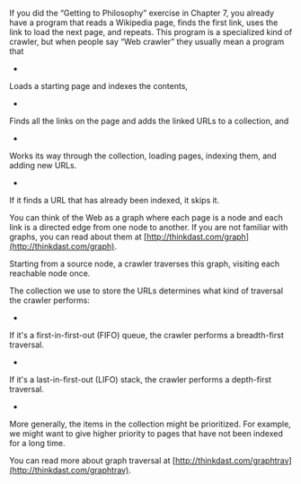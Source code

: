 If you did the “Getting to Philosophy” exercise in Chapter 7, you already have a program that reads a Wikipedia page, finds the first link, uses the link to load the next page, and repeats. This program is a specialized kind of crawler, but when people say “Web crawler” they usually mean a program that



* 
Loads a starting page and indexes the contents,

* 
Finds all the links on the page and adds the linked URLs to a collection,
and

* 
Works its way through the collection, loading pages, indexing them, and
adding new URLs.

* 
If it finds a URL that has already been indexed, it skips
it.


You can think of the Web as a graph where each page is a node and each link is a directed edge from one node to another. If you are not familiar with graphs, you can read about them at [http://thinkdast.com/graph](http://thinkdast.com/graph).


Starting from a source node, a crawler traverses this graph, visiting each reachable node once.


The collection we use to store the URLs determines what kind of traversal the crawler performs:



* 
If it's a first-in-first-out (FIFO) queue, the crawler performs a
breadth-first traversal.

* 
If it's a last-in-first-out (LIFO) stack, the crawler performs a
depth-first traversal.

* 
More generally, the items in the collection might be prioritized. For
example, we might want to give higher priority to pages that have not
been indexed for a long time.


You can read more about graph traversal at [http://thinkdast.com/graphtrav](http://thinkdast.com/graphtrav).